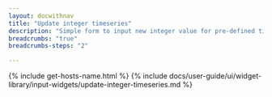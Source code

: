 ```yaml
---
layout: docwithnav
title: "Update integer timeseries"
description: "Simple form to input new integer value for pre-defined timeseries key. The widget is deprecated. Use \"Update Multiple Attributes\" widget. Timeseries key type and integer value type can be selected in widgets data key configuration."
breadcrumbs: "true"
breadcrumbs-steps: "2"

---
```

{% include get-hosts-name.html %}
{% include docs/user-guide/ui/widget-library/input-widgets/update-integer-timeseries.md %}
